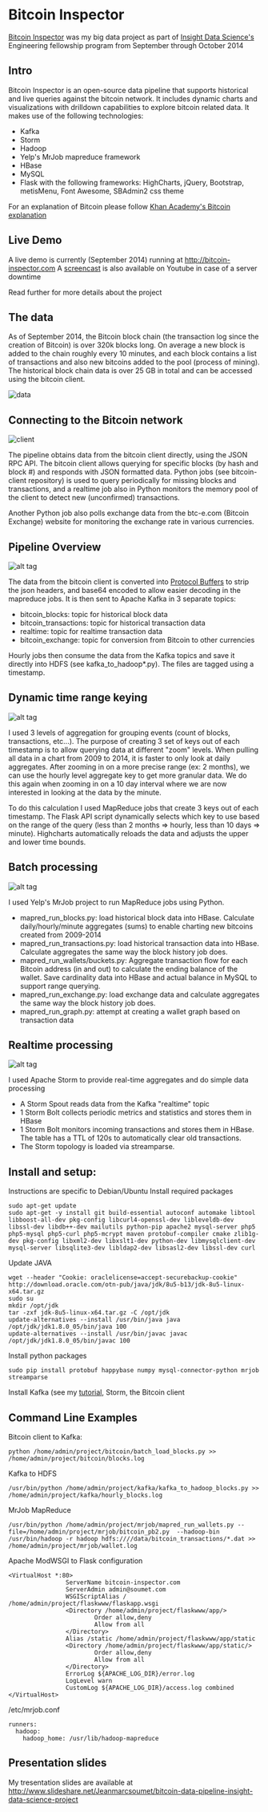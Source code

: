 Bitcoin Inspector
=================

[Bitcoin Inspector](http://bitcoin-inspector.com) was my big data project as part of [Insight Data Science's](http://insightdataengineering.com/) Engineering fellowship program from September through October 2014


## Intro
Bitcoin Inspector is an open-source data pipeline that supports historical and live queries against the bitcoin network. It includes dynamic charts and visualizations with drilldown capabilities to explore bitcoin related data.
It makes use of the following technologies:
- Kafka
- Storm
- Hadoop
- Yelp's MrJob mapreduce framework
- HBase
- MySQL
- Flask with the following frameworks: HighCharts, jQuery, Bootstrap, metisMenu, Font Awesome, SBAdmin2 css theme

For an explanation of Bitcoin please follow [Khan Academy's Bitcoin explanation](https://www.khanacademy.org/economics-finance-domain/core-finance/money-and-banking/bitcoin/v/bitcoin-what-is-it)

## Live Demo
A live demo is currently (September 2014) running at http://bitcoin-inspector.com
A [screencast](https://www.youtube.com/watch?v=3UJqJWoZ8Ro) is also available on Youtube in case of a server downtime

Read further for more details about the project

## The data
As of September 2014, the Bitcoin block chain (the transaction log since the creation of Bitcoin) is over 320k blocks long. On average a new block is added to the chain roughly every 10 minutes, and each block contains a list of transactions and also new bitcoins added to the pool (process of mining). The historical block chain data is over 25 GB in total and can be accessed using the bitcoin client.

![data](github/images/data.png)

## Connecting to the Bitcoin network
![client](github/images/bitcoin-client.png)

The pipeline obtains data from the bitcoin client directly, using the JSON RPC API. The bitcoin client allows querying for specific blocks (by hash and block #) and responds with JSON formatted data. Python jobs (see bitcoin-client repository) is used to query periodically for missing blocks and transactions, and a realtime job also in Python monitors the memory pool of the client to detect new (unconfirmed) transactions.

Another Python job also polls exchange data from the btc-e.com (Bitcoin Exchange) website for monitoring the exchange rate in various currencies.

## Pipeline Overview
![alt tag](github/images/pipeline.png)

The data from the bitcoin client is converted into [Protocol Buffers](https://code.google.com/p/protobuf/) to strip the json headers, and base64 encoded to allow easier decoding in the mapreduce jobs. 
It is then sent to Apache Kafka in 3 separate topics:
- bitcoin_blocks: topic for historical block data
- bitcoin_transactions: topic for historical transaction data
- realtime: topic for realtime transaction data
- bitcoin_exchange: topic for conversion from Bitcoin to other currencies

Hourly jobs then consume the data from the Kafka topics and save it directly into HDFS (see kafka_to_hadoop*.py). The files are tagged using a timestamp.


## Dynamic time range keying
![alt tag](github/images/dynamic_key.png)

I used 3 levels of aggregation for grouping events (count of blocks, transactions, etc...). The purpose of creating 3 set of keys out of each timestamp is to allow querying data at different "zoom" levels. When pulling all data in a chart from 2009 to 2014, it is faster to only look at daily aggregates. After zooming in on a more precise range (ex: 2 months), we can use the hourly level aggregate key to get more granular data. We do this again when zooming in on a 10 day interval where we are now interested in looking at the data by the minute.

To do this calculation I used MapReduce jobs that create 3 keys out of each timestamp. The Flask API script dynamically selects which key to use based on the range of the query (less than 2 months => hourly, less than 10 days => minute). Highcharts automatically reloads the data and adjusts the upper and lower time bounds.

## Batch processing
![alt tag](github/images/mapreduce.png)

I used Yelp's MrJob project to run MapReduce jobs using Python. 
- mapred_run_blocks.py: load historical block data into HBase. Calculate daily/hourly/minute aggregates (sums) to enable charting new bitcoins created from 2009-2014
- mapred_run_transactions.py: load historical transaction data into HBase. Calculate aggregates the same way the block history job does.
- mapred_run_wallets/buckets.py: Aggregate transaction flow for each Bitcoin address (in and out) to calculate the ending balance of the wallet. Save cardinality data into HBase and actual balance in MySQL to support range querying.
- mapred_run_exchange.py: load exchange data and calculate aggregates the same way the block history job does.
- mapred_run_graph.py: attempt at creating a wallet graph based on transaction data


## Realtime processing
![alt tag](github/images/storm.png)

I used Apache Storm to provide real-time aggregates and do simple data processing
- A Storm Spout reads data from the Kafka "realtime" topic
- 1 Storm Bolt collects periodic metrics and statistics and stores them in HBase
- 1 Storm Bolt monitors incoming transactions and stores them in HBase. The table has a TTL of 120s to automatically clear old transactions.
- The Storm topology is loaded via streamparse.


## Install and setup:

Instructions are specific to Debian/Ubuntu
Install required packages
```
sudo apt-get update
sudo apt-get -y install git build-essential autoconf automake libtool libboost-all-dev pkg-config libcurl4-openssl-dev libleveldb-dev libssl-dev libdb++-dev mailutils python-pip apache2 mysql-server php5 php5-mysql php5-curl php5-mcrypt maven protobuf-compiler cmake zlib1g-dev pkg-config libxml2-dev libxslt1-dev python-dev libmysqlclient-dev mysql-server libsqlite3-dev libldap2-dev libsasl2-dev libssl-dev curl
```

Update JAVA
```
wget --header "Cookie: oraclelicense=accept-securebackup-cookie" http://download.oracle.com/otn-pub/java/jdk/8u5-b13/jdk-8u5-linux-x64.tar.gz
sudo su
mkdir /opt/jdk
tar -zxf jdk-8u5-linux-x64.tar.gz -C /opt/jdk
update-alternatives --install /usr/bin/java java /opt/jdk/jdk1.8.0_05/bin/java 100
update-alternatives --install /usr/bin/javac javac /opt/jdk/jdk1.8.0_05/bin/javac 100
```

Install python packages
```
sudo pip install protobuf happybase numpy mysql-connector-python mrjob streamparse
```

Install Kafka (see my [tutorial](https://github.com/ajmssc/kafka-insight-tutorial), Storm, the Bitcoin client


## Command Line Examples
Bitcoin client to Kafka:
```
python /home/admin/project/bitcoin/batch_load_blocks.py >> /home/admin/project/bitcoin/blocks.log
```

Kafka to HDFS
```
/usr/bin/python /home/admin/project/kafka/kafka_to_hadoop_blocks.py >> /home/admin/project/kafka/hourly_blocks.log
```

MrJob MapReduce
```
/usr/bin/python /home/admin/project/mrjob/mapred_run_wallets.py --file=/home/admin/project/mrjob/bitcoin_pb2.py  --hadoop-bin /usr/bin/hadoop -r hadoop hdfs:////data/bitcoin_transactions/*.dat >> /home/admin/project/mrjob/wallet.log
```

Apache ModWSGI to Flask configuration
```
<VirtualHost *:80>
                ServerName bitcoin-inspector.com
                ServerAdmin admin@soumet.com
                WSGIScriptAlias / /home/admin/project/flaskwww/flaskapp.wsgi
                <Directory /home/admin/project/flaskwww/app/>
                        Order allow,deny
                        Allow from all
                </Directory>
                Alias /static /home/admin/project/flaskwww/app/static
                <Directory /home/admin/project/flaskwww/app/static/>
                        Order allow,deny
                        Allow from all
                </Directory>
                ErrorLog ${APACHE_LOG_DIR}/error.log
                LogLevel warn
                CustomLog ${APACHE_LOG_DIR}/access.log combined
</VirtualHost>
```

/etc/mrjob.conf
```
runners:
  hadoop:
    hadoop_home: /usr/lib/hadoop-mapreduce
```


## Presentation slides
My tresentation slides are available at http://www.slideshare.net/Jeanmarcsoumet/bitcoin-data-pipeline-insight-data-science-project
